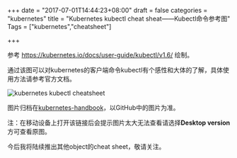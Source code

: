 +++
date = "2017-07-01T14:44:23+08:00"
draft = false
categories = "kubernetes"
title = "Kubernetes kubectl cheat sheat——Kubectl命令参考图"
Tags = ["kubernetes","cheatsheet"]

+++

参考 https://kubernetes.io/docs/user-guide/kubectl/v1.6/ 绘制。

通过该图可以对kubernetes的客户端命令kubectl有个感性和大体的了解，具体使用方法请参考官方文档。

![kubernetes kubectl cheatsheet](http://olz1di9xf.bkt.clouddn.com/kubernetes-kubectl-cheatsheet-blog.png)

图片归档在[kubernetes-handbook](https://github.com/rootsongjc/kubernetes-handbook/blob/master/images/kubernetes-kubectl-cheatsheet.png)，以GitHub中的图片为准。

注：在移动设备上打开该链接后会提示图片太大无法查看请选择**Desktop version**方可查看原图。

今后我将陆续推出其他object的cheat sheet，敬请关注。